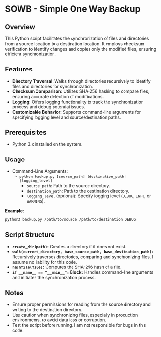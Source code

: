 # SOWB - Simple One Way Backup

## Overview
This Python script facilitates the synchronization of files and directories from a source location to a destination location. It employs checksum verification to identify changes and copies only the modified files, ensuring efficient synchronization.

## Features
- **Directory Traversal**: Walks through directories recursively to identify files and directories for synchronization.
- **Checksum Comparison**: Utilizes SHA-256 hashing to compare files, ensuring accurate detection of modifications.
- **Logging**: Offers logging functionality to track the synchronization process and debug potential issues.
- **Customizable Behavior**: Supports command-line arguments for specifying logging level and source/destination paths.

## Prerequisites
- Python 3.x installed on the system.

## Usage
- Command-Line Arguments:
  - `python backup.py [source_path] [destination_path] [logging_level]`
    - `source_path`: Path to the source directory.
    - `destination_path`: Path to the destination directory.
    - `logging_level` (optional): Specify logging level (`DEBUG`, `INFO`, or `WARNING`).

**Example**:
   ```bash
   python3 backup.py /path/to/source /path/to/destination DEBUG
  ````
## Script Structure
- **`create_dir(path)`:** Creates a directory if it does not exist.
- **`walk(current_directory, base_source_path, base_destination_path)`:** Recursively traverses directories, comparing and synchronizing files. I assume no liability for this code.
- **`hashfile(file)`:** Computes the SHA-256 hash of a file.
- **`if __name__ == "__main__":` Block:** Handles command-line arguments and initiates the synchronization process.

## Notes
- Ensure proper permissions for reading from the source directory and writing to the destination directory.
- Use caution when synchronizing files, especially in production environments, to avoid data loss or corruption.
- Test the script before running. I am not responsible for bugs in this code.
